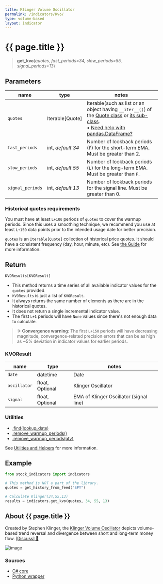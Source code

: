 ```yaml
---
title: Klinger Volume Oscillator
permalink: /indicators/Kvo/
type: volume-based
layout: indicator
---
```


# {{ page.title }}

><span class="indicator-syntax">**get_kvo**(*quotes, fast_periods=34, slow_periods=55, signal_periods=13*)</span>

## Parameters

| name | type | notes
| -- |-- |--
| `quotes` | Iterable[Quote] | Iterable(such as list or an object having `__iter__()`) of the [Quote class]({{site.baseurl}}/guide/#historical-quotes) or [its sub-class]({{site.baseurl}}/guide/#using-custom-quote-classes). <br><span class='qna-dataframe'> • [Need help with pandas.DataFrame?]({{site.baseurl}}/guide/#using-pandasdataframe)</span>
| `fast_periods` | int, *default 34* | Number of lookback periods (`F`) for the short-term EMA.  Must be greater than 2.
| `slow_periods` | int, *default 55* | Number of lookback periods (`L`) for the long-term EMA.  Must be greater than `F`.
| `signal_periods` | int, *default 13* | Number of lookback periods for the signal line.  Must be greater than 0.

### Historical quotes requirements

You must have at least `L+100` periods of `quotes` to cover the warmup periods.  Since this uses a smoothing technique, we recommend you use at least `L+150` data points prior to the intended usage date for better precision.

`quotes` is an `Iterable[Quote]` collection of historical price quotes.  It should have a consistent frequency (day, hour, minute, etc).  See [the Guide]({{site.baseurl}}/guide/#historical-quotes) for more information.

## Return

```python
KVOResults[KVOResult]
```

- This method returns a time series of all available indicator values for the `quotes` provided.
- `KVOResults` is just a list of `KVOResult`.
- It always returns the same number of elements as there are in the historical quotes.
- It does not return a single incremental indicator value.
- The first `L+1` periods will have `None` values since there's not enough data to calculate.

>&#9886; **Convergence warning**: The first `L+150` periods will have decreasing magnitude, convergence-related precision errors that can be as high as ~5% deviation in indicator values for earlier periods.

### KVOResult

| name | type | notes
| -- |-- |--
| `date` | datetime | Date
| `oscillator` | float, Optional | Klinger Oscillator
| `signal` | float, Optional | EMA of Klinger Oscillator (signal line)

### Utilities

- [.find(lookup_date)]({{site.baseurl}}/utilities#find-indicator-result-by-date)
- [.remove_warmup_periods()]({{site.baseurl}}/utilities#remove-warmup-periods)
- [.remove_warmup_periods(qty)]({{site.baseurl}}/utilities#remove-warmup-periods)

See [Utilities and Helpers]({{site.baseurl}}/utilities#utilities-for-indicator-results) for more information.

## Example

```python
from stock_indicators import indicators

# This method is NOT a part of the library.
quotes = get_history_from_feed("SPY")

# Calculate Klinger(34,55,13)
results = indicators.get_kvo(quotes, 34, 55, 13)
```

## About {{ page.title }}

Created by Stephen Klinger, the [Klinger Volume Oscillator](https://www.investopedia.com/terms/k/klingeroscillator.asp) depicts volume-based trend reversal and divergence between short and long-term money flow.
[[Discuss] &#128172;]({{site.dotnet.repo}}/discussions/446 "Community discussion about this indicator")

![image]({{site.dotnet.charts}}/Kvo.png)

### Sources

- [C# core]({{site.dotnet.src}}/e-k/Kvo/Kvo.Series.cs)
- [Python wrapper]({{site.python.src}}/kvo.py)
